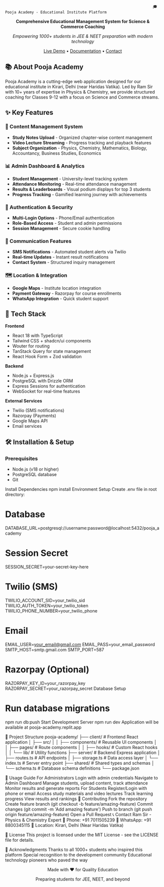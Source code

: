                                                                        🎓 Pooja Academy - Educational Institute Platform

<div align="center">

**Comprehensive Educational Management System for Science & Commerce Coaching**

*Empowering 1000+ students in JEE & NEET preparation with modern technology*

[Live Demo](pooja-academy.replit.app) • [Documentation](#) • [Contact](#9958262272)

</div>

## 📚 About Pooja Academy

Pooja Academy is a cutting-edge web application designed for our educational institute in Kirari, Delhi (near Haridas Vatika). Led by Ram Sir with 10+ years of expertise in Physics & Chemistry, we provide structured coaching for Classes 9-12 with a focus on Science and Commerce streams.

## ✨ Key Features

### 🔧 Content Management System
- **Study Notes Upload** - Organized chapter-wise content management
- **Video Lecture Streaming** - Progress tracking and playback features
- **Subject Organization** - Physics, Chemistry, Mathematics, Biology, Accountancy, Business Studies, Economics

### 📊 Admin Dashboard & Analytics
- **Student Management** - University-level tracking system
- **Attendance Monitoring** - Real-time attendance management
- **Results & Leaderboards** - Visual podium displays for top 3 students
- **Progress Tracking** - Gamified learning journey with achievements

### 🔐 Authentication & Security
- **Multi-Login Options** - Phone/Email authentication
- **Role-Based Access** - Student and admin permissions
- **Session Management** - Secure cookie handling

### 📱 Communication Features
- **SMS Notifications** - Automated student alerts via Twilio
- **Real-time Updates** - Instant result notifications
- **Contact System** - Structured inquiry management

### 🗺️ Location & Integration
- **Google Maps** - Institute location integration
- **Payment Gateway** - Razorpay for course enrollments
- **WhatsApp Integration** - Quick student support

## 🚀 Tech Stack

**Frontend**
- React 18 with TypeScript
- Tailwind CSS + shadcn/ui components
- Wouter for routing
- TanStack Query for state management
- React Hook Form + Zod validation

**Backend**
- Node.js + Express.js
- PostgreSQL with Drizzle ORM
- Express Sessions for authentication
- WebSocket for real-time features

**External Services**
- Twilio (SMS notifications)
- Razorpay (Payments)
- Google Maps API
- Email services

## 🛠️ Installation & Setup

### Prerequisites
- Node.js (v18 or higher)
- PostgreSQL database
- Git

Install Dependencies
npm install
Environment Setup
Create .env file in root directory:

# Database
DATABASE_URL=postgresql://username:password@localhost:5432/pooja_academy
# Session Secret
SESSION_SECRET=your-secret-key-here
# Twilio (SMS)
TWILIO_ACCOUNT_SID=your_twilio_sid
TWILIO_AUTH_TOKEN=your_twilio_token
TWILIO_PHONE_NUMBER=your_twilio_phone
# Email
EMAIL_USER=your_email@gmail.com
EMAIL_PASS=your_email_password
SMTP_HOST=smtp.gmail.com
SMTP_PORT=587
# Razorpay (Optional)
RAZORPAY_KEY_ID=your_razorpay_key
RAZORPAY_SECRET=your_razorpay_secret
Database Setup
# Run database migrations
npm run db:push
Start Development Server
npm run dev
Application will be available at pooja-academy.replit.app

📁 Project Structure
pooja-academy/
├── client/                 # Frontend React application
│   ├── src/
│   │   ├── components/     # Reusable UI components
│   │   ├── pages/          # Route components
│   │   ├── hooks/          # Custom React hooks
│   │   └── lib/            # Utility functions
├── server/                 # Backend Express application
│   ├── routes.ts           # API endpoints
│   ├── storage.ts          # Data access layer
│   └── index.ts            # Server entry point
├── shared/                 # Shared types and schemas
│   └── schema.ts           # Database schema definitions
└── package.json

🎯 Usage Guide
For Administrators
Login with admin credentials
Navigate to Admin Dashboard
Manage students, upload content, track attendance
Monitor results and generate reports
For Students
Register/Login with phone or email
Access study materials and video lectures
Track learning progress
View results and rankings
🤝 Contributing
Fork the repository
Create feature branch (git checkout -b feature/amazing-feature)
Commit changes (git commit -m 'Add amazing feature')
Push to branch (git push origin feature/amazing-feature)
Open a Pull Request
📞 Contact
Ram Sir - Physics & Chemistry Expert
📱 Phone: +91 7011505239
💬 WhatsApp: +91 8800345115
📍 Location: Kirari, Delhi (Near Haridas Vatika)

📄 License
This project is licensed under the MIT License - see the LICENSE file for details.

🙏 Acknowledgments
Thanks to all 1000+ students who inspired this platform
Special recognition to the development community
Educational technology pioneers who paved the way
<div align="center">
Made with ❤️ for Quality Education

Preparing students for JEE, NEET, and beyond
